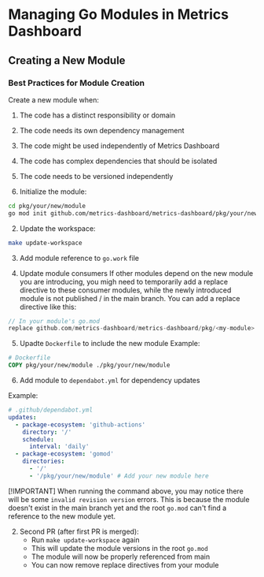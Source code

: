 # Managing Go Modules in Metrics Dashboard

## Creating a New Module

### Best Practices for Module Creation

Create a new module when:

1. The code has a distinct responsibility or domain
2. The code needs its own dependency management
3. The code might be used independently of Metrics Dashboard
4. The code has complex dependencies that should be isolated
5. The code needs to be versioned independently

6. Initialize the module:

```bash
cd pkg/your/new/module
go mod init github.com/metrics-dashboard/metrics-dashboard/pkg/your/new/module
```

2. Update the workspace:

```bash
make update-workspace
```

3. Add module reference to `go.work` file

4. Update module consumers
   If other modules depend on the new module you are introducing, you migh need to temporarily add a replace directive to these consumer modules, while the newly introduced module is not published / in the main branch. You can add a replace directive like this:

```go
// In your module's go.mod
replace github.com/metrics-dashboard/metrics-dashboard/pkg/<my-module> => ../../../<my-module>
```

5. Upadte `Dockerfile` to include the new module
   Example:

```dockerfile
# Dockerfile
COPY pkg/your/new/module ./pkg/your/new/module
```

6. Add module to `dependabot.yml` for dependency updates

Example:

```yaml
# .github/dependabot.yml
updates:
  - package-ecosystem: 'github-actions'
    directory: '/'
    schedule:
      interval: 'daily'
  - package-ecosystem: 'gomod'
    directories:
      - '/'
      - '/pkg/your/new/module' # Add your new module here
```

[!IMPORTANT]
When running the command above, you may notice there will be some `invalid revision version` errors. This is because the module doesn't exist in the main branch yet and the root `go.mod` can't find a reference to the new module yet.

2. Second PR (after first PR is merged):
   - Run `make update-workspace` again
   - This will update the module versions in the root `go.mod`
   - The module will now be properly referenced from main
   - You can now remove replace directives from your module
